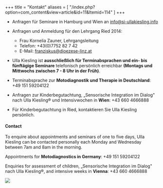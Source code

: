 +++
title = "Kontakt"
aliases = [
  "/index.php?option=com_content&view=article&id=11&Itemid=114"
]
+++

- Anfragen für Seminare in Hamburg und Wien an [info@si-ullakiesling.info](mailto:info@si-ullakiesling.info)
- Anfragen und Anmeldung für den Lehrgang Ried 2014:
  - Frau Kornelia Zauner, Lehrgangsleitung
  - Telefon: +43(0)7752 82 7 42
  - E-Mail: [franziskus@dioezese-linz.at](mailto:franziskus@dioezese-linz.at)

- Ulla Kiesling ist **ausschließlich für Terminabsprachen und ein- bis fünftägige Seminare** telefonisch persönlich erreichbar **(Montags und Mittwochs zwischen 7 - 8 Uhr in der Früh)**.

- Terminabsprache zur **Motodiagnostik und Therapie in Deutschland**: +49 151 59204122
- Anfragen zur Kinderbegutachtung, „Sensorische Integration im Dialog" nach Ulla Kiesling® und Intensivwochen in **Wien**: +43 660 4666888

- Für Kinderbegutachtung in Ried, kontaktieren Sie Ulla Kiesling persönlich.


#### Contact

To enquire about appointments and seminars of one to five days, Ulla Kiesling can be contacted personally each Monday and Wednesday between 7am and 8am in the morning.

Appointments for **Motodiagnostics in Germany**: +49 151 59204122

Enquiries for assessment of children, „Sensorische Integration im Dialog" nach Ulla Kiesling®, and intensive weeks in **Vienna**: +43 660 4666888


<img class="photo-big" src="/ulla-kiesling-praxis/ulla-kiesling-praxis-9.jpg" />
